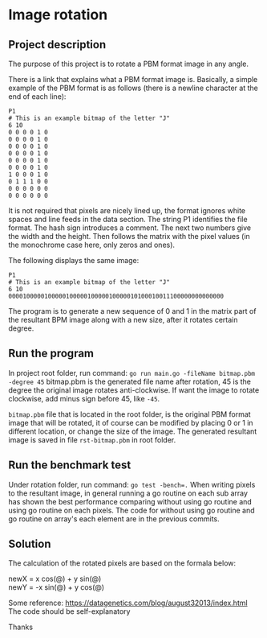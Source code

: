 # Image rotation

## Project description

The purpose of this project is to rotate a PBM format image in any angle.

There is a link that explains what a PBM format image is.
Basically, a simple example of the PBM format is as follows (there is a newline character at the end of each line):

```
P1
# This is an example bitmap of the letter "J"
6 10
0 0 0 0 1 0
0 0 0 0 1 0
0 0 0 0 1 0
0 0 0 0 1 0
0 0 0 0 1 0
0 0 0 0 1 0
1 0 0 0 1 0
0 1 1 1 0 0
0 0 0 0 0 0
0 0 0 0 0 0
```

It is not required that pixels are nicely lined up, the format ignores white spaces and line feeds in the data section.
The string P1 identifies the file format. The hash sign introduces a comment. The next two numbers give the width and the height. Then follows the matrix with the pixel values (in the monochrome case here, only zeros and ones).

The following displays the same image:

```
P1
# This is an example bitmap of the letter "J"
6 10
000010000010000010000010000010000010100010011100000000000000
```

The program is to generate a new sequence of 0 and 1 in the matrix part of the resultant BPM image along with a new size, after it rotates certain degree.

## Run the program

In project root folder, run command: `go run main.go -fileName bitmap.pbm -degree 45` bitmap.pbm is the generated file name after rotation, 45 is the degree the original image rotates anti-clockwise. If want the image to rotate clockwise, add minus sign before 45, like `-45`.

`bitmap.pbm` file that is located in the root folder, is the original PBM format image that will be rotated, it of course can be modified by placing 0 or 1 in different location, or change the size of the image.
The generated resultant image is saved in file `rst-bitmap.pbm` in root folder.

## Run the benchmark test

Under rotation folder, run command: `go test -bench=.` When writing pixels to the resultant image, in general running a go routine on each sub array has shown the best performance comparing without using go routine and using go routine on each pixels. The code for without using go routine and go routine on array's each element are in the previous commits.

## Solution

The calculation of the rotated pixels are based on the formala below:

newX = x cos(@) + y sin(@)  
newY = -x sin(@) + y cos(@)

Some reference: https://datagenetics.com/blog/august32013/index.html  
The code should be self-explanatory

Thanks
